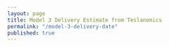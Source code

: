 ```yaml
---
layout: page
title: Model 3 Delivery Estimate from Teslanomics
permalink: "/model-3-delivery-date"
published: true
---
```

<script>
function getQueryVariable(variable)
{
       var query = window.location.search.substring(1);
       var vars = query.split("&");
       for (var i=0;i<vars.length;i++) {
               var pair = vars[i].split("=");
               if(pair[0] == variable){return pair[1];}
       }
       return(false);
}

img = getQueryVariable("img");
console.log("image = ".img);

document.getElementById("img-estimate").src=img;

</script>

<img id="img-estimate" src="" />
